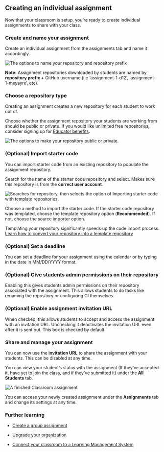 
## Creating an individual assignment
Now that your classroom is setup, you’re ready to create individual assignments to share with your class.

### Create and name your assignment
Create an individual assignment from the assignments tab and name it accordingly.

![The options to name your repository and repository prefix](/images/help/individual-assignment/name_assignment.png)

**Note:** Assignment repositories downloaded by students are named by **repository prefix +** GitHub username (i.e ‘assignment-1-d12’, ‘assignment-1-meyayre’, etc).

### Choose a repository type
Creating an assignment creates a new repository for each student to work out of.

Choose whether the assignment repository your students are working from should be public or private. If you would like unlimited free repositories, consider signing up for [Educator benefits](https://education.github.com/discount_requests/new).

![The options to make your repository public or private.](/images/help/individual-assignment/repo_permission.png)

### (Optional) Import starter code
You can import starter code from an existing repository to populate the assignment repository.

Search for the name of the starter code repository and select. Makes sure this repository is from the **correct user account**.

![Searches for repository, then selects the option of Importing starter code with template repositories](https://user-images.githubusercontent.com/3170078/62091261-ee69f900-b224-11e9-96ab-b4b34cce0001.gif)

Choose a method to import the starter code. If the starter code repository was templated, choose the template repository option (**Recommended**). If not, choose the source importer option.

Templating your repository significantly speeds up the code import process. [Learn how to convert your repository into a template repository](https://classroom.github.com/help/using-template-repos-for-assignments)


### (Optional) Set a deadline
You can set a deadline for your assignment using the calendar or by typing in the date in MM/DD/YYYY format.


### (Optional) Give students admin permissions on their repository
Enabling this gives students admin permissions on their repository associated with the assignment. This allows students to do tasks like renaming the repository or configuring CI themselves.

### (Optional) Enable assignment invitation URL
When checked, this allows students to accept and access the assignment with an invitation URL. Unchecking it deactivates the invitation URL even after it is sent out. This box is checked by default.

### Share and manage your assignment
You can now use the **invitation URL** to share the assignment with your students. This can be disabled at any time.

You can view your student’s status with the assignment (If they’ve accepted it, have yet to join the class, and if they’ve submitted it) under the **All Students** tab.


![A finished Classroom assignment](/images/help/individual-assignment/finished_assignment.png)

You can access your newly created assignment under the **Assignments** tab and change its settings at any time.

### Further learning

- [Create a group assignment](https://classroom.github.com/help/create-group-assignments)

- [Upgrade your organization](https://classroom.github.com/help/upgrade-your-organization)

- [Connect your classroom to a Learning Management System](https://classroom.github.com/help/connect-to-lms)
